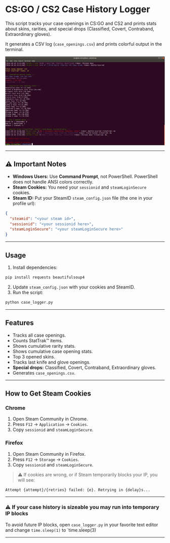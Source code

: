 

# CS:GO / CS2 Case History Logger

This script tracks your case openings in CS:GO and CS2 and prints stats about skins, rarities, and special drops (Classified, Covert, Contraband, Extraordinary gloves).  

It generates a CSV log (`case_openings.csv`) and prints colorful output in the terminal.

<!-- SCREENSHOT PLACEHOLDER -->
![Example Output](https://raw.githubusercontent.com/cryptodescriptor/cs-case-logger/refs/heads/master/images/ss.png)

---

## ⚠️ Important Notes

- **Windows Users:** Use **Command Prompt**, not PowerShell. PowerShell does not handle ANSI colors correctly.  
- **Steam Cookies:** You need your `sessionid` and `steamLoginSecure` cookies.  
- **Steam ID:** Put your SteamID `steam_config.json` file (the one in your profile url):

```json
{
  "steamid": "<your steam id>",
  "sessionid": "<your sessionid here>",
  "steamLoginSecure": "<your steamLoginSecure here>"
}
```

---

## Usage

1. Install dependencies:

```bash
pip install requests beautifulsoup4
```

2. Update `steam_config.json` with your cookies and SteamID.
3. Run the script:

```bash
python case_logger.py
```

---

## Features

- Tracks all case openings.
- Counts StatTrak™ items.
- Shows cumulative rarity stats.
- Shows cumulative case opening stats.
- Top 3 opened skins.
- Tracks last knife and glove openings.
- **Special drops:** Classified, Covert, Contraband, Extraordinary gloves.
- Generates `case_openings.csv`.

---

## How to Get Steam Cookies

### Chrome

1. Open Steam Community in Chrome.
2. Press `F12` → `Application` → `Cookies`.
3. Copy `sessionid` and `steamLoginSecure`.

### Firefox

1. Open Steam Community in Firefox.
2. Press `F12` → `Storage` → `Cookies`.
3. Copy `sessionid` and `steamLoginSecure`.

> ⚠️ If cookies are wrong, or if Steam temporarily blocks your IP, you will see:

```
Attempt {attempt}/{retries} failed: {e}. Retrying in {delay}s...
```

---

### ⚠️ If your case history is sizeable you may run into temporary IP blocks

To avoid future IP blocks, open `case_logger.py` in your favorite text editor and change `time.sleep(1)` to `time.sleep(3)


---
